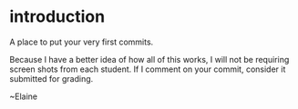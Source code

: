 # introduction
A place to put your very first commits.

Because I have a better idea of how all of this works, I will not be requiring screen shots from each student. If I comment on your commit, consider it submitted for grading.

~Elaine
